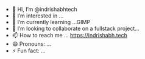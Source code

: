 - 👋 Hi, I’m @indrishabhtech
- 👀 I’m interested in ...
- 🌱 I’m currently learning ...GIMP
- 💞️ I’m looking to collaborate on a fullstack project...
- 📫 How to reach me ... https://indrishabh.tech
- 😄 Pronouns: ...
- ⚡ Fun fact: ...

<!---
indrishabhtech/indrishabhtech is a ✨ special ✨ repository because its `README.md` (this file) appears on your GitHub profile.
You can click the Preview link to take a look at your changes.
--->
